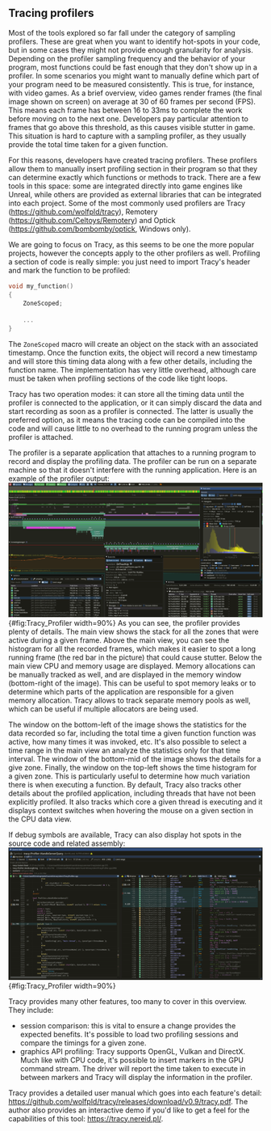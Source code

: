 ## Tracing profilers
Most of the tools explored so far fall under the category of sampling profilers. These are great when you want to identify hot-spots in your code, but in some cases they might not provide enough granularity for analysis. Depending on the profiler sampling frequency and the behavior of your program, most functions could be fast enough that they don't show up in a profiler. In some scenarios you might want to manually define which part of your program need to be measured consistently. This is true, for instance, with video games. As a brief overview, video games render frames (the final image shown on screen) on average at 30 of 60 frames per second (FPS). This means each frame has between 16 to 33ms to complete the work before moving on to the next one. Developers pay particular attention to frames that go above this threshold, as this causes visible stutter in game. This situation is hard to capture with a sampling profiler, as they usually provide the total time taken for a given function.

For this reasons, developers have created tracing profilers. These profilers allow them to manually insert profiling section in their program so that they can determine exactly which functions or methods to track. There are a few tools in this space: some are integrated directly into game engines like Unreal, while others are provided as external libraries that can be integrated into each project. Some of the most commonly used profilers are Tracy (https://github.com/wolfpld/tracy), Remotery (https://github.com/Celtoys/Remotery) and Optick (https://github.com/bombomby/optick, Windows only).

We are going to focus on Tracy, as this seems to be one the more popular projects, however the concepts apply to the other profilers as well. Profiling a section of code is really simple: you just need to import Tracy's header and mark the function to be profiled:
```c++
void my_function()
{
    ZoneScoped;

    ...
}
```
The `ZoneScoped` macro will create an object on the stack with an associated timestamp. Once the function exits, the object will record a new timestamp and will store this timing data along with a few other details, including the function name. The implementation has very little overhead, although care must be taken when profiling sections of the code like tight loops.

Tracy has two operation modes: it can store all the timing data until the profiler is connected to the application, or it can simply discard the data and start recording as soon as a profiler is connected. The latter is usually the preferred option, as it means the tracing code can be compiled into the code and will cause little to no overhead to the running program unless the profiler is attached.

The profiler is a separate application that attaches to a running program to record and display the profiling data. The profiler can be run on a separate machine so that it doesn't interfere with the running application. Here is an example of the profiler output:
![tracy profiler](../../img/tracy/profiler.png){#fig:Tracy_Profiler width=90%}
As you can see, the profiler provides plenty of details. The main view shows the stack for all the zones that were active during a given frame. Above the main view, you can see the histogram for all the recorded frames, which makes it easier to spot a long running frame (the red bar in the picture) that could cause stutter. Below the main view CPU and memory usage are displayed. Memory allocations can be manually tracked as well, and are displayed in the memory window (bottom-right of the image). This can be useful to spot memory leaks or to determine which parts of the application are responsible for a given memory allocation. Tracy allows to track separate memory pools as well, which can be useful if multiple allocators are being used.

The window on the bottom-left of the image shows the statistics for the data recorded so far, including the total time a given function function was active, how many times it was invoked, etc. It's also possible to select a time range in the main view an analyze the statistics only for that time interval. The window of the bottom-mid of the image shows the details for a give zone. Finally, the window on the top-left shows the time histogram for a given zone. This is particularly useful to determine how much variation there is when executing a function. By default, Tracy also tracks other details about the profiled application, including threads that have not been explicitly profiled. It also tracks which core a given thread is executing and it displays context switches when hovering the mouse on a given section in the CPU data view.

If debug symbols are available, Tracy can also display hot spots in the source code and related assembly:
![tracy profiler](../../img/tracy/profiler3.png){#fig:Tracy_Profiler width=90%}

Tracy provides many other features, too many to cover in this overview. They include:
- session comparison: this is vital to ensure a change provides the expected benefits. It's possible to load two profiling sessions and compare the timings for a given zone.
- graphics API profiling: Tracy supports OpenGL, Vulkan and DirectX. Much like with CPU code, it's possible to insert markers in the GPU command stream. The driver will report the time taken to execute in between markers and Tracy will display the information in the profiler.

Tracy provides a detailed user manual which goes into each feature's detail: https://github.com/wolfpld/tracy/releases/download/v0.9/tracy.pdf. The author also provides an interactive demo if you'd like to get a feel for the capabilities of this tool: https://tracy.nereid.pl/.
